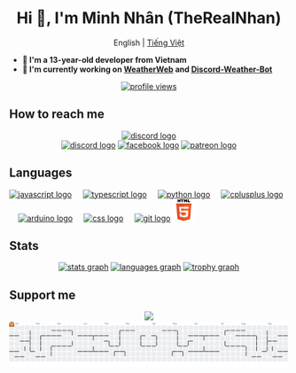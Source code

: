 <h1 align="center">Hi 👋, I'm Minh Nhân (TheRealNhan)</h1>
<div align="left">
  <p align="center">English | <a href="https://github.com/TheRealNhan/TheRealNhan/blob/main/README-vi.md">Tiếng Việt</a></p>
  <ul>
  <li><b>👤 I'm a 13-year-old developer from Vietnam</b></li>
  <li><b>🌱 I'm currently working on <a href="https://github.com/TheRealNhan/WeatherWeb">WeatherWeb</a> and <a href="https://github.com/Thoi-tiet/Discord-Weather-Bot">Discord-Weather-Bot</a></b></li>
  </ul>
</div>

<div align="center">
  <a href="https://github.com/TheRealNhan"><img src="https://komarev.com/ghpvc/?username=TheRealNhan" alt="profile views" /></a>
</div>

## How to reach me
<div align="center">
  <a href="https://discord.gg/u9f6j5Vaca"><img src="https://img.shields.io/static/v1?message=Discord&logo=discord&label=&color=7289DA&logoColor=white&labelColor=&style=for-the-badge" height="25" alt="discord logo"  /></a>
</div>
<div align="center">
  <a href="https://discord.gg/u9f6j5Vaca"><img src="https://raw.githubusercontent.com/maurodesouza/profile-readme-generator/master/src/assets/icons/social/discord/default.svg" width="52" height="40" alt="discord logo"  /></a>
  <a href="https://www.facebook.com/minhnhan341/"><img src="https://raw.githubusercontent.com/maurodesouza/profile-readme-generator/master/src/assets/icons/social/facebook/default.svg" width="52" height="40" alt="facebook logo"  /></a>
   <a href="mailto:minhnhanbuinguyen@gmail.com><img src="https://raw.githubusercontent.com/maurodesouza/profile-readme-generator/master/src/assets/icons/social/gmail/default.svg" width="52" height="40" alt="gmail logo"  /></a>
  <a href="https://patreon.com/randomperson255">  <img src="https://raw.githubusercontent.com/maurodesouza/profile-readme-generator/master/src/assets/icons/social/patreon/default.svg" width="52" height="40" alt="patreon logo"  /></a>
</div>
</div>

## Languages
<div align="left">
  <a href="https://https://www.ecma-international.org/publications-and-standards/standards/ecma-262/" rel="nofollow"><img src="https://cdn.jsdelivr.net/gh/devicons/devicon/icons/javascript/javascript-original.svg" height="40" alt="javascript logo"  /></a>
  <img width="12" />
  <a href="https://www.typescriptlang.org/" rel="nofollow"><img src="https://cdn.jsdelivr.net/gh/devicons/devicon/icons/typescript/typescript-original.svg" height="40" alt="typescript logo"  /></a>
  <img width="12" />
  <a href="https://www.python.org/" rel="nofollow"><img src="https://cdn.jsdelivr.net/gh/devicons/devicon/icons/python/python-original.svg" height="40" alt="python logo"  /></a>
  <img width="12" />
  <a href="http://isocpp.org/" rel="nofollow"><img src="https://cdn.jsdelivr.net/gh/devicons/devicon/icons/cplusplus/cplusplus-original.svg" height="40" alt="cplusplus logo"  /></a>
  <img width="12" />
  <a href="https://arduino.cc/" rel="nofollow"><img src="https://cdn.jsdelivr.net/gh/devicons/devicon/icons/arduino/arduino-original.svg" height="40" alt="arduino logo"  /></a>
  <img width="12" />
  <a href="https://www.w3schools.com/css/" rel="nofollow"><img src="https://cdn.jsdelivr.net/gh/devicons/devicon/icons/css3/css3-original.svg" height="40" alt="css logo"  /></a>
  <img width="12" />
  <a href="https://git-scm.com/" rel="nofollow"><img src="https://cdn.jsdelivr.net/gh/devicons/devicon/icons/git/git-original.svg" height="40" alt="git logo"  /></a>
  <a href="https://html.spec.whatwg.org/" rel="nofollow"><img src="https://raw.githubusercontent.com/devicons/devicon/master/icons/html5/html5-original-wordmark.svg" height="40" alt="html logo" /></a>
</div>

## Stats
<div align="center">
  <a href="https://github.com/TheRealNhan"><img src="https://github-readme-stats.vercel.app/api?username=TheRealNhan&hide_title=false&hide_rank=false&show_icons=true&include_all_commits=true&count_private=true&disable_animations=false&theme=dracula&locale=en&hide_border=false&order=1" height="150" alt="stats graph"  /></a>
<a href="https://github.com/TheRealNhan"><img src="https://github-readme-stats.vercel.app/api/top-langs?username=TheRealNhan&locale=en&hide_title=false&layout=compact&card_width=320&langs_count=5&theme=dracula&hide_border=false&order=2" height="150" alt="languages graph"  /></a>
  <a href="https://github.com/TheRealNhan"><img src="https://github-profile-trophy.vercel.app?username=TheRealNhan&theme=dracula&column=-1&row=1&margin-w=8&margin-h=8&no-bg=false&no-frame=false&order=4" height="150" alt="trophy graph"  /></a>
</div>

## Support me
<div align="center">
  <a href="https://www.buymeacoffee.com/random.person.255">
    <img src="https://img.buymeacoffee.com/button-api/?text=Buy me a coffee&emoji=&slug=random.person.255&button_colour=FFDD00&font_colour=000000&font_family=Arial&outline_colour=000000&coffee_colour=ffffff" />
  </a>
</div>
<div>
  <picture>
    <source media="(prefers-color-scheme: dark)" srcset="https://raw.githubusercontent.com/TheRealNhan/TheRealNhan/output/pacman-contribution-graph-dark.svg">
    <source media="(prefers-color-scheme: light)" srcset="https://raw.githubusercontent.com/TheRealNhan/TheRealNhan/output/pacman-contribution-graph.svg">
    <img alt="pacman contribution graph" src="https://raw.githubusercontent.com/TheRealNhan/TheRealNhan/output/pacman-contribution-graph.svg">
  </picture>
</div>
